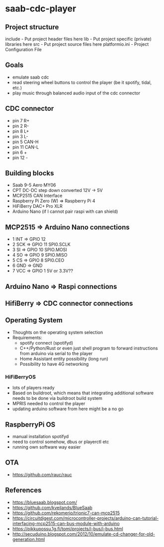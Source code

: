 # saab-cdc-player

## Project structure

include - Put project header files here
lib - Put project specific (private) libraries here
src - Put project source files here
platformio.ini - Project Configuration File

## Goals

- emulate saab cdc
- read steering wheel buttons to control the player (be it spotify, tidal, etc.)
- play music through balanced audio input of the cdc connector

## CDC connector

- pin 7 R+
- pin 2 R-
- pin 8 L+
- pin 3 L-
- pin 5 CAN-H
- pin 11 CAN-L
- pin 6 +
- pin 12 -

## Building blocks

- Saab 9-5 Aero MY06
- CPT DC-DC step down converted 12V -> 5V
- MCP2515 CAN Interface
- Raspberry Pi Zero (W) => Raspberry Pi 4
- HiFiBerry DAC+ Pro XLR
- Arduino Nano (if I cannot pair raspi with can shield)

## MCP2515 => Arduino Nano connections

- 1 INT => GPIO 12
- 2 SCK => GPIO 11 SPI0.SCLK
- 3 SI => GPIO 10 SPIO.MOSI
- 4 SO => GPIO 9 SPIO.MISO
- 5 CS => GPIO 8 SPI0.CEO
- 6 GND => GND
- 7 VCC => GPIO 1 5V or 3.3V??

## Arduino Nano => Raspi connections

## HifiBerry => CDC connector connections

## Operating System

- Thoughts on the operating system selection
- Requirements:
  - spotify connect (spotifyd)
  - C++/Python/Rust or even just shell program to forward instructions from arduino via serial to the player
  - Home Assistant entity possibility (long run)
  - Possibility to have 4G networking

### HiFiBerryOS

- lots of players ready
- Based on buildroot, which means that integrating additional software needs to be done via buildroot build system
- MPRIS needed to control the player
- updating arduino software from here might be a no go

## RaspberryPi OS

- manual installation spotifyd
- need to control somehow, dbus or playerctl etc
- running own software way easier

## OTA

- https://github.com/rauc/rauc

## References

- https://bluesaab.blogspot.com/
- https://github.com/kveilands/BlueSaab
- https://github.com/rekomerio/trionic7-can-mcp2515
- https://circuitdigest.com/microcontroller-projects/arduino-can-tutorial-interfacing-mcp2515-can-bus-module-with-arduino
- https://pikkupossu.1g.fi/tomi/projects/i-bus/i-bus.html
- http://secuduino.blogspot.com/2012/10/emulate-cd-changer-for-old-generation.html
